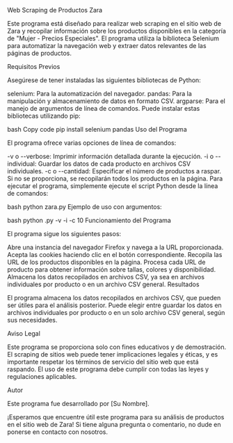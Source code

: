 Web Scraping de Productos Zara

Este programa está diseñado para realizar web scraping en el sitio web de Zara y recopilar información sobre los productos disponibles en la categoría de "Mujer - Precios Especiales". El programa utiliza la biblioteca Selenium para automatizar la navegación web y extraer datos relevantes de las páginas de productos.

Requisitos Previos

Asegúrese de tener instaladas las siguientes bibliotecas de Python:

selenium: Para la automatización del navegador.
pandas: Para la manipulación y almacenamiento de datos en formato CSV.
argparse: Para el manejo de argumentos de línea de comandos.
Puede instalar estas bibliotecas utilizando pip:

bash
Copy code
pip install selenium pandas
Uso del Programa

El programa ofrece varias opciones de línea de comandos:

-v o --verbose: Imprimir información detallada durante la ejecución.
-i o --individual: Guardar los datos de cada producto en archivos CSV individuales.
-c o --cantidad: Especificar el número de productos a raspar. Si no se proporciona, se recopilarán todos los productos en la página.
Para ejecutar el programa, simplemente ejecute el script Python desde la línea de comandos:

bash
python zara.py
Ejemplo de uso con argumentos:

bash
python .py -v -i -c 10
Funcionamiento del Programa

El programa sigue los siguientes pasos:

Abre una instancia del navegador Firefox y navega a la URL proporcionada.
Acepta las cookies haciendo clic en el botón correspondiente.
Recopila las URL de los productos disponibles en la página.
Procesa cada URL de producto para obtener información sobre tallas, colores y disponibilidad.
Almacena los datos recopilados en archivos CSV, ya sea en archivos individuales por producto o en un archivo CSV general.
Resultados

El programa almacena los datos recopilados en archivos CSV, que pueden ser útiles para el análisis posterior. Puede elegir entre guardar los datos en archivos individuales por producto o en un solo archivo CSV general, según sus necesidades.

Aviso Legal

Este programa se proporciona solo con fines educativos y de demostración. El scraping de sitios web puede tener implicaciones legales y éticas, y es importante respetar los términos de servicio del sitio web que está raspando. El uso de este programa debe cumplir con todas las leyes y regulaciones aplicables.

Autor

Este programa fue desarrollado por [Su Nombre].

¡Esperamos que encuentre útil este programa para su análisis de productos en el sitio web de Zara! Si tiene alguna pregunta o comentario, no dude en ponerse en contacto con nosotros.
